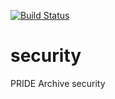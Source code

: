 [![Build Status](https://travis-ci.org/PRIDE-Archive/security.svg)](https://travis-ci.org/PRIDE-Archive/security)
# security
PRIDE Archive security
